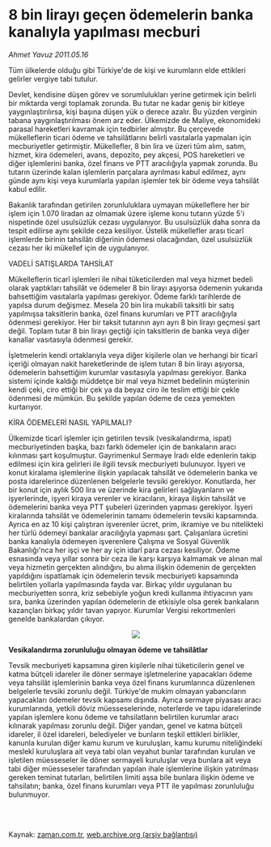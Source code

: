 # 8 bin lirayı geçen ödemelerin  banka kanalıyla yapılması mecburi

*Ahmet  Yavuz 2011.05.16*

<td class="columnist-detail">
<p>Tüm ülkelerde olduğu gibi Türkiye'de de kişi ve kurumların elde ettikleri gelirler vergiye tabi tutulur.</p>
<p>
<div id="haberMetinDiv">
<p>Devlet, kendisine düşen görev ve sorumlulukları yerine getirmek için belirli bir miktarda vergi toplamak zorunda. Bu tutar ne kadar geniş bir kitleye yaygınlaştırılırsa, kişi başına düşen yük o derece azalır. Bu yüzden verginin tabana yaygınlaştırılması önem arz eder. Ülkemizde de Maliye, ekonomideki parasal hareketleri kavramak için tedbirler almıştır. Bu çerçevede mükelleflerin ticari ödeme ve tahsilâtlarını belirli vasıtalarla yapmaları için mecburiyetler getirmiştir. Mükellefler, 8 bin lira ve üzeri tüm alım, satım, hizmet, kira ödemeleri, avans, depozito, pey akçesi, POS hareketleri ve diğer işlemlerini banka, özel finans ve PTT aracılığıyla yapmak zorunda. Bu tutarın üzerinde kalan işlemlerin parçalara ayrılması kabul edilmez, aynı günde aynı kişi veya kurumlarla yapılan işlemler tek bir ödeme veya tahsilât kabul edilir.
<p> Bakanlık tarafından getirilen zorunluluklara uymayan mükelleflere her bir işlem için 1.070 liradan az olmamak üzere işleme konu tutarın yüzde 5'i nispetinde özel usulsüzlük cezası uygulanıyor. Bu usulsüzlük daha sonra da tespit edilirse aynı şekilde ceza kesiliyor. Üstelik mükellefler arası ticarî işlemlerde birinin tahsilâtı diğerinin ödemesi olacağından, özel usulsüzlük cezası her iki mükellef için de uygulanıyor.
<p>VADELİ SATIŞLARDA TAHSİLAT
<p>Mükelleflerin ticarî işlemleri ile nihai tüketicilerden mal veya hizmet bedeli olarak yaptıkları tahsilât ve ödemeler 8 bin lirayı aşıyorsa ödemenin yukarıda bahsettiğim vasıtalarla yapılması gerekiyor. Ödeme farklı tarihlerde de yapılsa durum değişmez. Mesela 20 bin lira mukabili taksitli bir satış yapılmışsa taksitlerin banka, özel finans kurumları ve PTT aracılığıyla ödenmesi gerekiyor. Her bir taksit tutarının ayrı ayrı 8 bin lirayı geçmesi şart değil. Toplam tutar 8 bin lirayı geçtiği için taksitlerin de banka veya diğer kanallar vasıtasıyla ödenmesi gerekir.
<p> İşletmelerin kendi ortaklarıyla veya diğer kişilerle olan ve herhangi bir ticarî içeriği olmayan nakit hareketlerinde de işlem tutarı 8 bin lirayı aşıyorsa, ödemelerin bahsettiğim kurumlar vasıtasıyla yapılması gerekiyor. Banka sistemi içinde kaldığı müddetçe bir mal veya hizmet bedelinin müşterinin kendi çeki, ciro ettiği bir çek ya da beyaz ciro ile teslim ettiği bir çekle ödenmesi de mümkün. Bu şekilde yapılan ödeme de ceza yemekten kurtarıyor.
<p>KİRA ÖDEMELERİ NASIL YAPILMALI?
<p>Ülkemizde ticarî işlemler için getirilen tevsik (vesikalandırma, ispat) mecburiyetinden başka, bazı farklı ödemeler için de bankaların aracı kılınması şart koşulmuştur. Gayrimenkul Sermaye İradı elde edenlerin takip edilmesi için kira gelirleri ile ilgili tevsik mecburiyeti bulunuyor. İşyeri ve konut kiralama işlemlerine ilişkin yapılacak tahsilât ve ödemelerin banka ve posta idarelerince düzenlenen belgelerle tevsiki gerekiyor. Konutlarda, her bir konut için aylık 500 lira ve üzerinde kira gelirleri sağlayanların ve işyerlerinde, işyeri kiraya verenler ve kiracıların, kiraya ilişkin tahsilât ve ödemelerini banka veya PTT şubeleri üzerinden yapması gerekiyor. İşyeri kiralarında tahsilât ve ödemelerinin tamamı ödemelerin tevsiki kapsamında. Ayrıca en az 10 kişi çalıştıran işverenler ücret, prim, ikramiye ve bu nitelikteki her türlü ödemeyi bankalar aracılığıyla yapması şart. Çalışanlara ücretini banka kanalıyla ödemeyen işverenlere Çalışma ve Sosyal Güvenlik Bakanlığı'nca her işçi ve her ay için idarî para cezası kesiliyor. Ödeme esnasında veya yıllar sonra bir ceza ile karşı karşıya kalmamak ve alınan mal veya hizmetin gerçekten alındığını, bu alıma ilişkin ödemenin de gerçekten yapıldığını ispatlamak için ödemelerin tevsik mecburiyeti kapsamında belirtilen yollarla yapılmasında fayda var. Birkaç yıldır uygulanan bu mecburiyetten sonra, kriz sebebiyle yoğun kredi kullanma ihtiyacının yanı sıra, banka üzerinden yapılan ödemelerin de etkisiyle olsa gerek bankaların kazançları birkaç yıldır tavan yapıyor. Kurumlar Vergisi rekortmenleri genelde bankalardan çıkıyor.
<p>
<p><p align="center"><img border="0" src="http://web.archive.org/web/20110726182106im_/http://medya.zaman.com.tr/2011/05/16/vergi-takvimi.jpg"/>
<p>
<p><b>Vesikalandırma zorunluluğu olmayan ödeme ve tahsilâtlar</b>
<p>Tevsik mecburiyeti kapsamına giren kişilerle nihai tüketicilerin genel ve katma bütçeli idareler ile döner sermaye işletmelerine yapacakları ödeme veya tahsilât işlemlerinin banka veya özel finans kurumlarınca düzenlenen belgelerle tevsiki zorunlu değil. Türkiye'de mukim olmayan yabancıların yapacakları ödemeler tevsik kapsamı dışında. Ayrıca sermaye piyasası aracı kurumlarında, yetkili döviz müesseselerinde, noterlerde ve tapu idarelerinde yapılan işlemlere konu ödeme ve tahsilatların belirtilen kurumlar aracı kılınarak yapılması zorunlu değil. Diğer yandan, genel ve katma bütçeli idareler, il özel idareleri, belediyeler ve bunların teşkil ettikleri birlikler, kanunla kurulan diğer kamu kurum ve kuruluşları, kamu kurumu niteliğindeki meslekî kuruluşlara ait veya tabi olan veyahut bunlar tarafından kurulan ve işletilen müesseseler ile döner sermayeli kuruluşlar veya bunlara ait veya tabi diğer müesseseler tarafından yapılan ihale işlemlerine ilişkin yatırılması gereken teminat tutarları, belirtilen limiti aşsa bile bunlara ilişkin ödeme ve tahsilatın; banka, özel finans kurumları veya PTT ile yapılması zorunluluğu bulunmuyor.</p></p></p></p></p></p></p></p></p></p></p></p></p></div>
</p>


<p><br>
		 </br></p></td>

Kaynak: [zaman.com.tr](http://zaman.com.tr/yazar.do?yazino=1134789), [web.archive.org (arşiv bağlantısı)](http://web.archive.org/web/20110726182106/http://zaman.com.tr:80/yazar.do?yazino=1134789)
